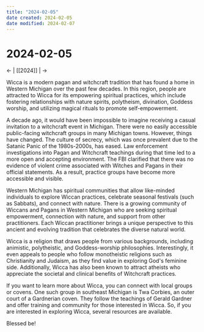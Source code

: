 ```yaml
---
title: "2024-02-05"
date created: 2024-02-05
date modified: 2024-02-07
---
```


# 2024-02-05

← | [[2024]] | →

Wicca is a modern pagan and witchcraft tradition that has found a home in Western Michigan over the past few decades. In this region, people are attracted to Wicca for its empowering spiritual practices, which include fostering relationships with nature spirits, polytheism, divination, Goddess worship, and utilizing magical rituals to promote self-empowerment.

A decade ago, it would have been impossible to imagine receiving a casual invitation to a witchcraft event in Michigan. There were no easily accessible public-facing witchcraft groups in many Michigan towns. However, things have changed. The culture of secrecy, which was once prevalent due to the Satanic Panic of the 1980s-2000s, has eased. Law enforcement investigations into Pagan and Witchcraft teachings during that time led to a more open and accepting environment. The FBI clarified that there was no evidence of violent crime associated with Witches and Pagans in their official statements. As a result, practice groups have become more accessible and visible.

Western Michigan has spiritual communities that allow like-minded individuals to explore Wiccan practices, celebrate seasonal festivals (such as Sabbats), and connect with nature. There is a growing community of Wiccans and Pagans in Western Michigan who are seeking spiritual empowerment, connection with nature, and support from other practitioners. Each Wiccan practitioner brings a unique perspective to this ancient and evolving tradition that celebrates the diverse natural world.

Wicca is a religion that draws people from various backgrounds, including animistic, polytheistic, and Goddess-worship philosophies. Interestingly, it even appeals to people who follow monotheistic religions such as Christianity and Judaism, as they find value in exploring God's feminine side. Additionally, Wicca has also been known to attract atheists who appreciate the societal and clinical benefits of Witchcraft practices.

If you want to learn more about Wicca, you can connect with local groups or covens. One such group in southeast Michigan is Twa Corbies, an outer court of a Gardnerian coven. They follow the teachings of Gerald Gardner and offer training and community for those interested in Wicca. So, if you are interested in exploring Wicca, several resources are available.

Blessed be!
